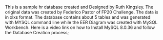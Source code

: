 This is a sample hr database created and Designed by Ruth Kingsley.
The original data was created by Federico Pastor of FP20 Challenge. The data is in xlxs format.
The database contains about 5 tables and was generated with MYSQL command line while the EER Diagram was created with MySQL Workbench.
Here is a video link on how to Install MySQL 8.0.36 and follow the Database Creation process;
